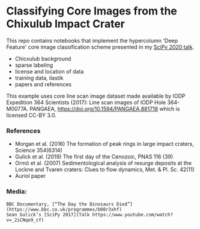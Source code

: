 # Classifying Core Images from the Chixulub Impact Crater

This repo contains notebooks that implement the hypercolumn 'Deep Feature'
core image classification scheme presented in my [SciPy 2020 talk]().

- Chicxulub background
- sparse labeling
- license and location of data
- training data, ilastik
- papers and references

This example uses core line scan image dataset made available by
IODP Expedition 364 Scientists (2017): Line scan images of IODP Hole 364-M0077A. PANGAEA, https://doi.org/10.1594/PANGAEA.881718
which is licensed CC-BY 3.0.

### References
- Morgan et al. (2016) The formation of peak rings in large impact craters, Science 354(6314)
- Gulick et al. (2019) The first day of the Cenozoic, PNAS 116 (39)
- Ormö et al. (2007) Sedimentological analysis of resurge deposits at the Lockne and Tvaren craters: Clues to flow dynamics, Met. & Pl. Sc. 42(11)
- Auriol paper
### Media:
	BBC Documentary, [“The Day the Dinosaurs Died”](https://www.bbc.co.uk/programmes/b08r3xhf)
	Sean Gulick’s [SciPy 2017](Talk https://www.youtube.com/watch?v=_2iCNqe9_cY)
